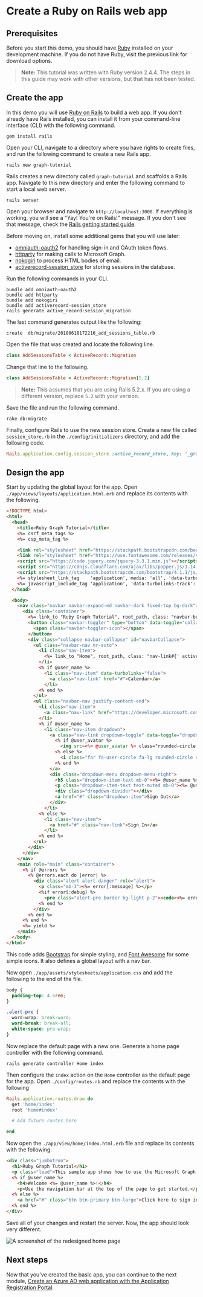 # Create a Ruby on Rails web app

## Prerequisites

Before you start this demo, you should have [Ruby](https://www.ruby-lang.org/en/downloads/) installed on your development machine. If you do not have Ruby, visit the previous link for download options.

> **Note:** This tutorial was written with Ruby version 2.4.4. The steps in this guide may work with other versions, but that has not been tested.

## Create the app

In this demo you will use [Ruby on Rails](https://rubyonrails.org/) to build a web app. If you don't already have Rails installed, you can install it from your command-line interface (CLI) with the following command.

```Shell
gem install rails
```

Open your CLI, navigate to a directory where you have rights to create files, and run the following command to create a new Rails app.

```Shell
rails new graph-tutorial
```

Rails creates a new directory called `graph-tutorial` and scaffolds a Rails app. Navigate to this new directory and enter the following command to start a local web server.

```Shell
rails server
```

Open your browser and navigate to `http://localhost:3000`. If everything is working, you will see a "Yay! You're on Rails!" message. If you don't see that message, check the [Rails getting started guide](http://guides.rubyonrails.org/).

Before moving on, install some additional gems that you will use later:

- [omniauth-oauth2](https://github.com/omniauth/omniauth-oauth2) for handling sign-in and OAuth token flows.
- [httparty](https://github.com/jnunemaker/httparty) for making calls to Microsoft Graph.
- [nokogiri](https://github.com/sparklemotion/nokogiri) to process HTML bodies of email.
- [activerecord-session_store](https://github.com/rails/activerecord-session_store) for storing sessions in the database.

Run the following commands in your CLI.

```Shell
bundle add omniauth-oauth2
bundle add httparty
bundle add nokogiri
bundle add activerecord-session_store
rails generate active_record:session_migration
```

The last command generates output like the following:

```Shell
create  db/migrate/20180618172216_add_sessions_table.rb
```

Open the file that was created and locate the following line.

```ruby
class AddSessionsTable < ActiveRecord::Migration
```

Change that line to the following.

```ruby
class AddSessionsTable < ActiveRecord::Migration[5.2]
```

> **Note:** This assumes that you are using Rails 5.2.x. If you are using a different version, replace `5.2` with your version.

Save the file and run the following command.

```Shell
rake db:migrate
```

Finally, configure Rails to use the new session store. Create a new file called `session_store.rb` in the `./config/initializers` directory, and add the following code.

```ruby
Rails.application.config.session_store :active_record_store, key: '_graph_app_session'
```

## Design the app

Start by updating the global layout for the app. Open `./app/views/layouts/application.html.erb` and replace its contents with the following.

```html
<!DOCTYPE html>
<html>
  <head>
    <title>Ruby Graph Tutorial</title>
    <%= csrf_meta_tags %>
    <%= csp_meta_tag %>

    <link rel="stylesheet" href="https://stackpath.bootstrapcdn.com/bootstrap/4.1.1/css/bootstrap.min.css" integrity="sha384-WskhaSGFgHYWDcbwN70/dfYBj47jz9qbsMId/iRN3ewGhXQFZCSftd1LZCfmhktB" crossorigin="anonymous">
    <link rel="stylesheet" href="https://use.fontawesome.com/releases/v5.1.0/css/all.css" integrity="sha384-lKuwvrZot6UHsBSfcMvOkWwlCMgc0TaWr+30HWe3a4ltaBwTZhyTEggF5tJv8tbt" crossorigin="anonymous">
    <script src="https://code.jquery.com/jquery-3.3.1.min.js"></script>
    <script src="https://cdnjs.cloudflare.com/ajax/libs/popper.js/1.14.3/umd/popper.min.js" integrity="sha384-ZMP7rVo3mIykV+2+9J3UJ46jBk0WLaUAdn689aCwoqbBJiSnjAK/l8WvCWPIPm49" crossorigin="anonymous"></script>
    <script src="https://stackpath.bootstrapcdn.com/bootstrap/4.1.1/js/bootstrap.min.js" integrity="sha384-smHYKdLADwkXOn1EmN1qk/HfnUcbVRZyYmZ4qpPea6sjB/pTJ0euyQp0Mk8ck+5T" crossorigin="anonymous"></script>
    <%= stylesheet_link_tag    'application', media: 'all', 'data-turbolinks-track': 'reload' %>
    <%= javascript_include_tag 'application', 'data-turbolinks-track': 'reload' %>
  </head>

  <body>
    <nav class="navbar navbar-expand-md navbar-dark fixed-top bg-dark">
      <div class="container">
        <%= link_to "Ruby Graph Tutorial", root_path, class: "navbar-brand" %>
        <button class="navbar-toggler" type="button" data-toggle="collapse" data-target="#navbarCollapse" aria-controls="navbarCollapse" aria-expanded="false" aria-label="Toggle navigation">
          <span class="navbar-toggler-icon"></span>
        </button>
        <div class="collapse navbar-collapse" id="navbarCollapse">
          <ul class="navbar-nav mr-auto">
            <li class="nav-item">
              <%= link_to "Home", root_path, class: "nav-link#{' active' if controller.controller_name == 'home'}" %>
            </li>
            <% if @user_name %>
              <li class="nav-item" data-turbolinks="false">
                <a class="nav-link" href="#">Calendar</a>
              </li>
            <% end %>
          </ul>
          <ul class="navbar-nav justify-content-end">
            <li class="nav-item">
              <a class="nav-link" href="https://developer.microsoft.com/graph/docs/concepts/overview" target="_blank"><i class="fas fa-external-link-alt mr-1"></i>Docs</a>
            </li>
            <% if @user_name %>
              <li class="nav-item dropdown">
                <a class="nav-link dropdown-toggle" data-toggle="dropdown" href="#" role="button" aria-haspopup="true" aria-expanded="false">
                  <% if @user_avatar %>
                    <img src=<%= @user_avatar %> class="rounded-circle align-self-center mr-2" style="width: 32px;">
                  <% else %>
                    <i class="far fa-user-circle fa-lg rounded-circle align-self-center mr-2" style="width: 32px;"></i>
                  <% end %>
                </a>
                <div class="dropdown-menu dropdown-menu-right">
                  <h5 class="dropdown-item-text mb-0"><%= @user_name %></h5>
                  <p class="dropdown-item-text text-muted mb-0"><%= @user_email %></p>
                  <div class="dropdown-divider"></div>
                  <a href="#" class="dropdown-item">Sign Out</a>
                </div>
              </li>
            <% else %>
              <li class="nav-item">
                <a href="#" class="nav-link">Sign In</a>
              </li>
            <% end %>
          </ul>
        </div>
      </div>
    </nav>
    <main role="main" class="container">
      <% if @errors %>
        <% @errors.each do |error| %>
          <div class="alert alert-danger" role="alert">
            <p class="mb-3"><%= error[:message] %></p>
            <%if error[:debug] %>
              <pre class="alert-pre border bg-light p-2"><code><%= error[:debug] %></code></error>
            <% end %>
          </div>
        <% end %>
      <% end %>
      <%= yield %>
    </main>
  </body>
</html>
```

This code adds [Bootstrap](http://getbootstrap.com/) for simple styling, and [Font Awesome](https://fontawesome.com/) for some simple icons. It also defines a global layout with a nav bar.

Now open `./app/assets/stylesheets/application.css` and add the following to the end of the file.

```css
body {
  padding-top: 4.5rem;
}

.alert-pre {
  word-wrap: break-word;
  word-break: break-all;
  white-space: pre-wrap;
}
```

Now replace the default page with a new one. Generate a home page controller with the following command.

```Shell
rails generate controller Home index
```

Then configure the `index` action on the `Home` controller as the default page for the app. Open `./config/routes.rb` and replace the contents with the following

```ruby
Rails.application.routes.draw do
  get 'home/index'
  root 'home#index'

  # Add future routes here

end
```

Now open the `./app/view/home/index.html.erb` file and replace its contents with the following.

```html
<div class="jumbotron">
  <h1>Ruby Graph Tutorial</h1>
  <p class="lead">This sample app shows how to use the Microsoft Graph API to access Outlook and OneDrive data from Ruby</p>
  <% if @user_name %>
    <h4>Welcome <%= @user_name %>!</h4>
    <p>Use the navigation bar at the top of the page to get started.</p>
  <% else %>
    <a href="#" class="btn btn-primary btn-large">Click here to sign in</a>
  <% end %>
</div>
```

Save all of your changes and restart the server. Now, the app should look very different.

![A screenshot of the redesigned home page](/Images/create-app-01.png)

## Next steps

Now that you've created the basic app, you can continue to the next module, [Create an Azure AD web application with the Application Registration Portal](../02-arp-app/README.md).